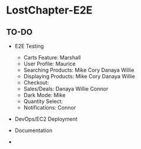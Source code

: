 # LostChapter-E2E

## TO-DO


* E2E Testing
	- Carts Feature: Marshall
	- User Profile: Maurice
	- Searching Products: Mike Cory Danaya Willie
	- Displaying Products: Mike Cory Danaya Willie
	- Checkout: 
	- Sales/Deals: Danaya Willie Connor 
	- Dark Mode: Mike
	- Quantity Select: 
	- Notifications: Connor
	
* DevOps/EC2 Deployment
	
* Documentation

* 
